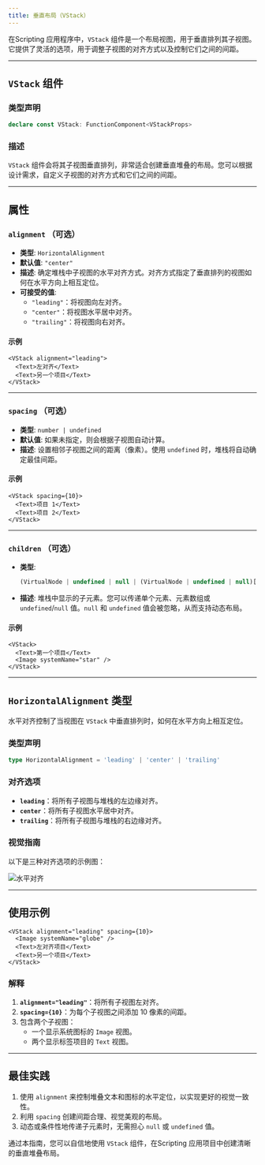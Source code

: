 ```yaml
---
title: 垂直布局（VStack）
---
```

在Scripting 应用程序中，`VStack` 组件是一个布局视图，用于垂直排列其子视图。它提供了灵活的选项，用于调整子视图的对齐方式以及控制它们之间的间距。

---

## **`VStack` 组件**

### **类型声明**

```ts
declare const VStack: FunctionComponent<VStackProps>
```

### **描述**

`VStack` 组件会将其子视图垂直排列，非常适合创建垂直堆叠的布局。您可以根据设计需求，自定义子视图的对齐方式和它们之间的间距。

---

## **属性**

### `alignment` （可选）

- **类型**: `HorizontalAlignment`
- **默认值**: `"center"`
- **描述**: 确定堆栈中子视图的水平对齐方式。对齐方式指定了垂直排列的视图如何在水平方向上相互定位。
- **可接受的值**:
  - `"leading"`：将视图向左对齐。
  - `"center"`：将视图水平居中对齐。
  - `"trailing"`：将视图向右对齐。

#### **示例**
```tsx
<VStack alignment="leading">
  <Text>左对齐</Text>
  <Text>另一个项目</Text>
</VStack>
```

---

### `spacing` （可选）

- **类型**: `number | undefined`
- **默认值**: 如果未指定，则会根据子视图自动计算。
- **描述**: 设置相邻子视图之间的距离（像素）。使用 `undefined` 时，堆栈将自动确定最佳间距。

#### **示例**
```tsx
<VStack spacing={10}>
  <Text>项目 1</Text>
  <Text>项目 2</Text>
</VStack>
```

---

### `children` （可选）

- **类型**:
  ```ts
  (VirtualNode | undefined | null | (VirtualNode | undefined | null)[])[] | VirtualNode | undefined
  ```
- **描述**: 堆栈中显示的子元素。您可以传递单个元素、元素数组或 `undefined`/`null` 值。`null` 和 `undefined` 值会被忽略，从而支持动态布局。

#### **示例**
```tsx
<VStack>
  <Text>第一个项目</Text>
  <Image systemName="star" />
</VStack>
```

---

## **`HorizontalAlignment` 类型**

水平对齐控制了当视图在 `VStack` 中垂直排列时，如何在水平方向上相互定位。

### **类型声明**

```ts
type HorizontalAlignment = 'leading' | 'center' | 'trailing'
```

### **对齐选项**

- **`leading`**：将所有子视图与堆栈的左边缘对齐。
- **`center`**：将所有子视图水平居中对齐。
- **`trailing`**：将所有子视图与堆栈的右边缘对齐。

### **视觉指南**
以下是三种对齐选项的示例图：

![水平对齐](https://docs-assets.developer.apple.com/published/cb8ad6030a1ebcfee545d02f406500ee/HorizontalAlignment-1-iOS@2x.png)

---

## **使用示例**

```tsx
<VStack alignment="leading" spacing={10}>
  <Image systemName="globe" />
  <Text>左对齐项目</Text>
  <Text>另一个项目</Text>
</VStack>
```

### **解释**
1. **`alignment="leading"`**：将所有子视图左对齐。
2. **`spacing={10}`**：为每个子视图之间添加 10 像素的间距。
3. 包含两个子视图：
   - 一个显示系统图标的 `Image` 视图。
   - 两个显示标签项目的 `Text` 视图。

---

## **最佳实践**

1. 使用 `alignment` 来控制堆叠文本和图标的水平定位，以实现更好的视觉一致性。
2. 利用 `spacing` 创建间距合理、视觉美观的布局。
3. 动态或条件性地传递子元素时，无需担心 `null` 或 `undefined` 值。

通过本指南，您可以自信地使用 `VStack` 组件，在Scripting 应用项目中创建清晰的垂直堆叠布局。